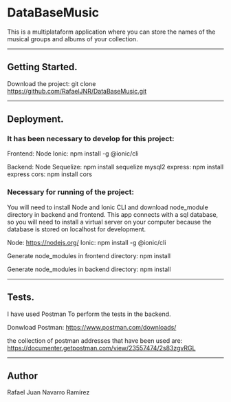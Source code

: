 # DataBaseMusic

This is a multiplataform application where you can store the names of the musical groups and albums of your collection.
__________


## Getting Started.

Download the project: git clone https://github.com/RafaelJNR/DataBaseMusic.git
__________


## Deployment.

### It has been necessary to develop for this project:

Frontend:
Node
Ionic: npm install -g @ionic/cli

Backend:
Node
Sequelize: npm install sequelize mysql2
express: npm install express
cors: npm install cors

### Necessary for running of the project:

You will need to install Node and Ionic CLI and download node_module directory in backend and frontend.
This app connects with a sql database, so you will need to install a virtual server on your computer because the database is stored on localhost for development.

Node: https://nodejs.org/
Ionic: npm install -g @ionic/cli

Generate node_modules in frontend directory:
npm install

Generate node_modules in backend directory:
npm install
__________


## Tests.

I have used Postman To perform the tests in the backend.

Donwload Postman: https://www.postman.com/downloads/

the collection of postman addresses that have been used are: https://documenter.getpostman.com/view/23557474/2s83zgvRGL

__________


## Author

Rafael Juan Navarro Ramírez
